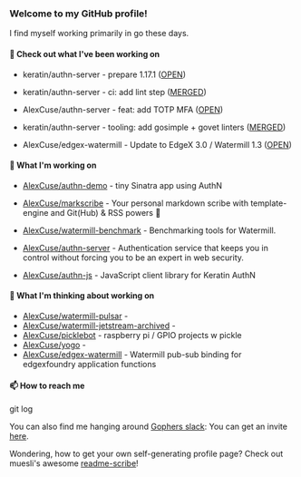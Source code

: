 ### Welcome to my GitHub profile!

I find myself working primarily in go these days.

#### 🔭 Check out what I've been working on

- keratin/authn-server - prepare 1.17.1 ([OPEN](https://github.com/keratin/authn-server/pull/219))

- keratin/authn-server - ci: add lint step ([MERGED](https://github.com/keratin/authn-server/pull/218))

- AlexCuse/authn-server - feat: add TOTP MFA ([OPEN](https://github.com/AlexCuse/authn-server/pull/1))

- keratin/authn-server - tooling: add gosimple &#43; govet linters ([MERGED](https://github.com/keratin/authn-server/pull/217))

- AlexCuse/edgex-watermill - Update to EdgeX 3.0 / Watermill 1.3 ([OPEN](https://github.com/AlexCuse/edgex-watermill/pull/12))


#### 🍴 What I'm working on

- [AlexCuse/authn-demo](https://github.com/AlexCuse/authn-demo) - tiny Sinatra app using AuthN

- [AlexCuse/markscribe](https://github.com/AlexCuse/markscribe) - Your personal markdown scribe with template-engine and Git(Hub) &amp; RSS powers 📜

- [AlexCuse/watermill-benchmark](https://github.com/AlexCuse/watermill-benchmark) - Benchmarking tools for Watermill.

- [AlexCuse/authn-server](https://github.com/AlexCuse/authn-server) - Authentication service that keeps you in control without forcing you to be an expert in web security.

- [AlexCuse/authn-js](https://github.com/AlexCuse/authn-js) - JavaScript client library for Keratin AuthN


#### 🌱 What I'm thinking about working on

- [AlexCuse/watermill-pulsar](https://github.com/AlexCuse/watermill-pulsar) - 
- [AlexCuse/watermill-jetstream-archived](https://github.com/AlexCuse/watermill-jetstream-archived) - 
- [AlexCuse/picklebot](https://github.com/AlexCuse/picklebot) - raspberry pi / GPIO projects w pickle
- [AlexCuse/yogo](https://github.com/AlexCuse/yogo) - 
- [AlexCuse/edgex-watermill](https://github.com/AlexCuse/edgex-watermill) - Watermill pub-sub binding for edgexfoundry application functions

#### 📫 How to reach me

git log

You can also find me hanging around [Gophers slack](https://gophers.slack.com/): You can get an invite [here](https://gophersinvite.herokuapp.com/).


Wondering, how to get your own self-generating profile page? 
Check out muesli's awesome [readme-scribe](https://github.com/muesli/readme-scribe)!
